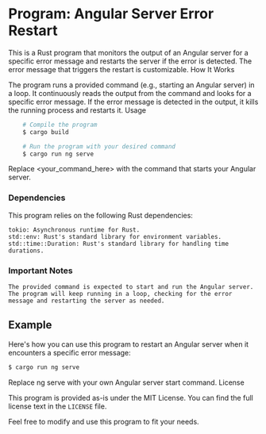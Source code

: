 # Program: Angular Server Error Restart

This is a Rust program that monitors the output of an Angular server for a specific error message and restarts the server if the error is detected. The error message that triggers the restart is customizable.
How It Works

The program runs a provided command (e.g., starting an Angular server) in a loop. It continuously reads the output from the command and looks for a specific error message. If the error message is detected in the output, it kills the running process and restarts it.
Usage

```bash
    # Compile the program
    $ cargo build

    # Run the program with your desired command
    $ cargo run ng serve

```

Replace <your_command_here> with the command that starts your Angular server.

### Dependencies

This program relies on the following Rust dependencies:

    tokio: Asynchronous runtime for Rust.
    std::env: Rust's standard library for environment variables.
    std::time::Duration: Rust's standard library for handling time durations.

### Important Notes

    The provided command is expected to start and run the Angular server.
    The program will keep running in a loop, checking for the error message and restarting the server as needed.

## Example

Here's how you can use this program to restart an Angular server when it encounters a specific error message:

```bash
$ cargo run ng serve
```

Replace ng serve with your own Angular server start command.
License

This program is provided as-is under the MIT License. You can find the full license text in the `LICENSE` file.

Feel free to modify and use this program to fit your needs.
